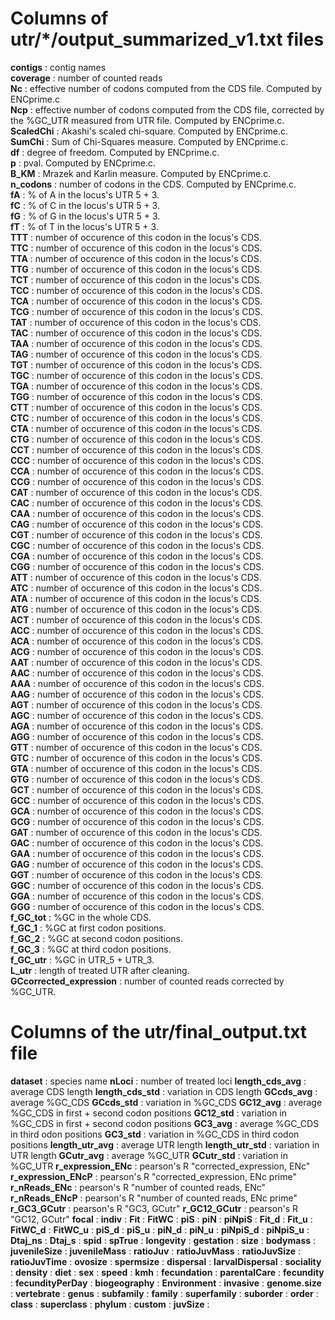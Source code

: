 # Columns of utr/*/output_summarized_v1.txt files
**contigs** : contig names  
**coverage** : number of counted reads  
**Nc** : effective number of codons computed from the CDS file. Computed by ENCprime.c  
**Ncp** : effective number of codons computed from the CDS file, corrected by the %GC_UTR measured from UTR file. Computed by ENCprime.c.  
**ScaledChi** : Akashi's scaled chi-square. Computed by ENCprime.c.  
**SumChi** : Sum of Chi-Squares measure. Computed by ENCprime.c.  
**df** : degree of freedom. Computed by ENCprime.c.  
**p** : pval. Computed by ENCprime.c.  
**B_KM** : Mrazek and Karlin measure. Computed by ENCprime.c.  
**n_codons** : number of codons in the CDS. Computed by ENCprime.c.  
**fA** : % of A in the locus's UTR 5 + 3.  
**fC** : % of C in the locus's UTR 5 + 3.  
**fG** : % of G in the locus's UTR 5 + 3.  
**fT** : % of T in the locus's UTR 5 + 3.  
**TTT** : number of occurence of this codon in the locus's CDS.  
**TTC** : number of occurence of this codon in the locus's CDS.  
**TTA** : number of occurence of this codon in the locus's CDS.  
**TTG** : number of occurence of this codon in the locus's CDS.  
**TCT** : number of occurence of this codon in the locus's CDS.  
**TCC** : number of occurence of this codon in the locus's CDS.  
**TCA** : number of occurence of this codon in the locus's CDS.  
**TCG** : number of occurence of this codon in the locus's CDS.  
**TAT** : number of occurence of this codon in the locus's CDS.  
**TAC** : number of occurence of this codon in the locus's CDS.  
**TAA** : number of occurence of this codon in the locus's CDS.  
**TAG** : number of occurence of this codon in the locus's CDS.  
**TGT** : number of occurence of this codon in the locus's CDS.  
**TGC** : number of occurence of this codon in the locus's CDS.  
**TGA** : number of occurence of this codon in the locus's CDS.  
**TGG** : number of occurence of this codon in the locus's CDS.  
**CTT** : number of occurence of this codon in the locus's CDS.  
**CTC** : number of occurence of this codon in the locus's CDS.  
**CTA** : number of occurence of this codon in the locus's CDS.  
**CTG** : number of occurence of this codon in the locus's CDS.  
**CCT** : number of occurence of this codon in the locus's CDS.  
**CCC** : number of occurence of this codon in the locus's CDS.  
**CCA** : number of occurence of this codon in the locus's CDS.  
**CCG** : number of occurence of this codon in the locus's CDS.  
**CAT** : number of occurence of this codon in the locus's CDS.  
**CAC** : number of occurence of this codon in the locus's CDS.  
**CAA** : number of occurence of this codon in the locus's CDS.  
**CAG** : number of occurence of this codon in the locus's CDS.  
**CGT** : number of occurence of this codon in the locus's CDS.  
**CGC** : number of occurence of this codon in the locus's CDS.  
**CGA** : number of occurence of this codon in the locus's CDS.  
**CGG** : number of occurence of this codon in the locus's CDS.  
**ATT** : number of occurence of this codon in the locus's CDS.  
**ATC** : number of occurence of this codon in the locus's CDS.  
**ATA** : number of occurence of this codon in the locus's CDS.  
**ATG** : number of occurence of this codon in the locus's CDS.  
**ACT** : number of occurence of this codon in the locus's CDS.  
**ACC** : number of occurence of this codon in the locus's CDS.  
**ACA** : number of occurence of this codon in the locus's CDS.  
**ACG** : number of occurence of this codon in the locus's CDS.  
**AAT** : number of occurence of this codon in the locus's CDS.  
**AAC** : number of occurence of this codon in the locus's CDS.  
**AAA** : number of occurence of this codon in the locus's CDS.  
**AAG** : number of occurence of this codon in the locus's CDS.  
**AGT** : number of occurence of this codon in the locus's CDS.  
**AGC** : number of occurence of this codon in the locus's CDS.  
**AGA** : number of occurence of this codon in the locus's CDS.  
**AGG** : number of occurence of this codon in the locus's CDS.  
**GTT** : number of occurence of this codon in the locus's CDS.  
**GTC** : number of occurence of this codon in the locus's CDS.  
**GTA** : number of occurence of this codon in the locus's CDS.  
**GTG** : number of occurence of this codon in the locus's CDS.  
**GCT** : number of occurence of this codon in the locus's CDS.  
**GCC** : number of occurence of this codon in the locus's CDS.  
**GCA** : number of occurence of this codon in the locus's CDS.  
**GCG** : number of occurence of this codon in the locus's CDS.  
**GAT** : number of occurence of this codon in the locus's CDS.  
**GAC** : number of occurence of this codon in the locus's CDS.  
**GAA** : number of occurence of this codon in the locus's CDS.  
**GAG** : number of occurence of this codon in the locus's CDS.  
**GGT** : number of occurence of this codon in the locus's CDS.  
**GGC** : number of occurence of this codon in the locus's CDS.  
**GGA** : number of occurence of this codon in the locus's CDS.  
**GGG** : number of occurence of this codon in the locus's CDS.  
**f_GC_tot** : %GC in the whole CDS.  
**f_GC_1** : %GC at first codon positions.  
**f_GC_2** : %GC at second codon positions.  
**f_GC_3** : %GC at third codon positions.  
**f_GC_utr** : %GC in UTR_5 + UTR_3.  
**L_utr** : length of treated UTR after cleaning.  
**GCcorrected_expression** : number of counted reads corrected by %GC_UTR.   

# Columns of the utr/final_output.txt file 
**dataset** : species name
**nLoci** : number of treated loci
**length_cds_avg** : average CDS length
**length_cds_std** : variation in CDS length
**GCcds_avg** : average %GC_CDS
**GCcds_std** : variation in %GC_CDS
**GC12_avg** : average %GC_CDS in first + second codon positions
**GC12_std** : variation in %GC_CDS in first + second codon positions
**GC3_avg** : average %GC_CDS in third odon positions
**GC3_std** : variation in %GC_CDS in third codon positions
**length_utr_avg** : average UTR length
**length_utr_std** : variation in UTR length
**GCutr_avg** : average %GC_UTR
**GCutr_std** : variation in %GC_UTR
**r_expression_ENc** : pearson's R "corrected_expression, ENc"
**r_expression_ENcP** : pearson's R "corrected_expression, ENc prime"
**r_nReads_ENc** : pearson's R "number of counted reads, ENc"
**r_nReads_ENcP** : pearson's R "number of counted reads, ENc prime"
**r_GC3_GCutr** : pearson's R "GC3, GCutr"
**r_GC12_GCutr** : pearson's R "GC12, GCutr"
**focal** :
**indiv** :
**Fit** :
**FitWC** :
**piS** :
**piN** :
**piNpiS** :
**Fit_d** :
**Fit_u** :
**FitWC_d** :
**FitWC_u** :
**piS_d** :
**piS_u** :
**piN_d** :
**piN_u** :
**piNpiS_d** :
**piNpiS_u** :
**Dtaj_ns** :
**Dtaj_s** :
**spid** :
**spTrue** :
**longevity** :
**gestation** :
**size** :
**bodymass** :
**juvenileSize** :
**juvenileMass** :
**ratioJuv** :
**ratioJuvMass** :
**ratioJuvSize** :
**ratioJuvTime** :
**ovosize** :
**spermsize** :
**dispersal** :
**larvalDispersal** :
**sociality** :
**density** :
**diet** :
**sex** :
**speed** :
**kmh** :
**fecundation** :
**parentalCare** :
**fecundity** :
**fecundityPerDay** :
**biogeography** :
**Environment** :
**invasive** :
**genome.size** :
**vertebrate** :
**genus** :
**subfamily** :
**family** :
**superfamily** :
**suborder** :
**order** :
**class** :
**superclass** :
**phylum** :
**custom** :
**juvSize** :
